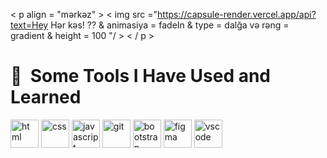 < p align = "mərkəz" >
  < img src ="https://capsule-render.vercel.app/api?text=Hey Hər kəs! ⁇  & animasiya = fadeIn & type = dalğa və rəng = gradient & height = 100 "/ >
< / p >





<h1> 🚀 &nbsp;Some Tools I Have Used and Learned</h1>
<p align="left">
  <img src="https://cdn.jsdelivr.net/gh/devicons/devicon/icons/html5/html5-original.svg" alt="html"  width="45" height="45" />
  <img src="https://cdn.jsdelivr.net/gh/devicons/devicon/icons/css3/css3-original.svg"  alt="css"  width="45" height="45" />
  <img src="https://cdn.jsdelivr.net/gh/devicons/devicon/icons/javascript/javascript-original.svg" alt="javascript" width="45" height="45" />
  <img src="https://cdn.jsdelivr.net/gh/devicons/devicon/icons/git/git-original.svg"  alt="git"  width="45" height="45" />
  <img src="https://cdn.jsdelivr.net/gh/devicons/devicon/icons/bootstrap/bootstrap-original.svg"  alt="bootstrap"  width="45" height="45"  />
  <img src="https://cdn.jsdelivr.net/gh/devicons/devicon/icons/figma/figma-original.svg"  alt="figma"  width="45" height="45" />

<img src="https://cdn.jsdelivr.net/gh/devicons/devicon/icons/vscode/vscode-original.svg" alt="vscode" width="45" height="45"/>


</p>
